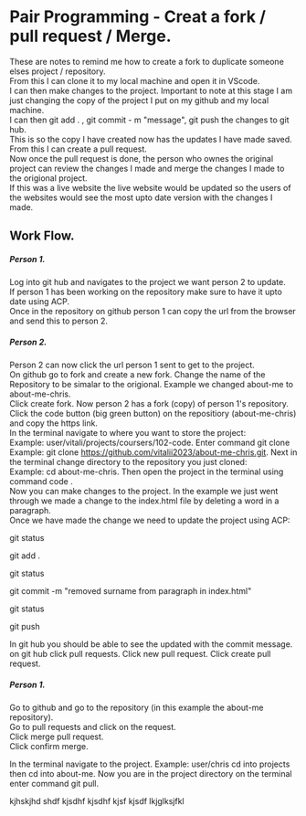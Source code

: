# Pair Programming - Creat a fork / pull request / Merge.

These are notes to remind me how to create a fork to duplicate someone elses project / repository.  
From this I can clone it to my local machine and open it in VScode.  
I can then make changes to the project. Important to note at this stage I am just changing the copy of the project I put on my github and my local machine.  
I can then git add . , git commit - m "message", git push the changes to git hub.  
This is so the copy I have created now has the updates I have made saved.  
From this I can create a pull request.  
Now once the pull request is done, the person who ownes the original project can review the changes I made and merge the changes I made to the origional project.  
If this was a live website the live website would be updated so the users of the websites would see the most upto date version with the changes I made.  


## Work Flow. 

##### Person 1. 
Log into git hub and navigates to the project we want person 2 to update.  
If person 1 has been working on the repository make sure to have it upto date using ACP.  
Once in the repository on github person 1 can copy the url from the browser and send this to person 2.  

##### Person 2. 
Person 2 can now click the url person 1 sent to get to the project.  
On github go to fork and create a new fork. 
Change the name of the Repository to be simalar to the origional. Example we changed about-me to about-me-chris.  
Click create fork. 
Now person 2 has a fork (copy) of person 1's repository.  
Click the code button (big green button) on the repositiory (about-me-chris) and copy the https link.  
In the terminal navigate to where you want to store the project:  
Example: user/vitali/projects/coursers/102-code. 
Enter command git clone <and paste the link you copied> Example: git clone https://github.com/vitalii2023/about-me-chris.git. 
Next in the terminal change directory to the repository you just cloned:  
Example: cd about-me-chris. 
Then open the project in the terminal using command code .  
Now you can make changes to the project. In the example we just went through we made a change to the index.html file by deleting a word in a paragraph.  
Once we have made the change we need to update the project using ACP:  
  
git status
  
git add .
  
git status
  
git commit -m "removed surname from paragraph in index.html"
  
git status
  
git push

In git hub you should be able to see the updated with the commit message.  
on git hub click pull requests. 
Click new pull request. 
Click create pull request. 

##### Person 1. 
Go to github and go to the repository (in this example the about-me repository).  
Go to pull requests and click on the request.  
Click merge pull request.  
Click confirm merge.  

In the terminal navigate to the project. Example: user/chris cd into projects then cd into about-me. 
Now you are in the project directory on the terminal enter command git pull. 
  
  kjhskjhd shdf kjsdhf kjsdhf kjsf kjsdf
  lkjglksjfkl













